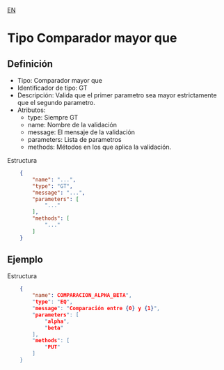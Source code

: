 [EN](GT.md)
# Tipo Comparador mayor que

## Definición
* Tipo: Comparador mayor que
* Identificador de tipo: GT
* Descripción: Valida que el primer parametro sea mayor estrictamente que el segundo parametro.
* Atributos:
  * type: Siempre GT
  * name: Nombre de la validación
  * message: El mensaje de la validación
  * parameters: Lista de parametros
  * methods: Métodos en los que aplica la validación.

Estructura
```json
	{
		"name": "...",
		"type": "GT",
		"message": "...",
		"parameters": [
			"..."
		],
		"methods": [
			"..."
		]
	}
```
## Ejemplo

Estructura
```json
	{
		"name": COMPARACION_ALPHA_BETA",
		"type": "EQ",
		"message": "Comparación entre {0} y {1}",
		"parameters": [
			"alpha",
			"beta"
		],
		"methods": [
			"PUT"
		]
	}
```
